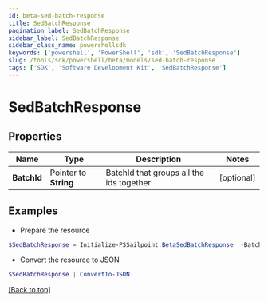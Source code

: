 ```yaml
---
id: beta-sed-batch-response
title: SedBatchResponse
pagination_label: SedBatchResponse
sidebar_label: SedBatchResponse
sidebar_class_name: powershellsdk
keywords: ['powershell', 'PowerShell', 'sdk', 'SedBatchResponse'] 
slug: /tools/sdk/powershell/beta/models/sed-batch-response
tags: ['SDK', 'Software Development Kit', 'SedBatchResponse']
---
```



# SedBatchResponse

## Properties

Name | Type | Description | Notes
------------ | ------------- | ------------- | -------------
**BatchId** |  Pointer to **String** | BatchId that groups all the ids together | [optional] 

## Examples

- Prepare the resource
```powershell
$SedBatchResponse = Initialize-PSSailpoint.BetaSedBatchResponse  -BatchId 016629d1-1d25-463f-97f3-0c6686846650
```

- Convert the resource to JSON
```powershell
$SedBatchResponse | ConvertTo-JSON
```


[[Back to top]](#) 

